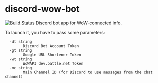 # discord-wow-bot
[![Build Status](https://travis-ci.org/nezorflame/discord-wow-bot.svg?branch=master)](https://travis-ci.org/nezorflame/discord-wow-bot)
Discord bot app for WoW-connected info.

To launch it, you have to pass some parameters:
```
  -dt string
    	Discord Bot Account Token
  -gt string
    	Google URL Shortener Token
  -wt string
    	WoWAPI dev.battle.net Token
  -mc string
    	Main Channel ID (for Discord to use messages from the chat channel)
 ```
